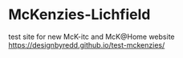 # McKenzies-Lichfield
test site for new McK-itc and McK@Home website
https://designbyredd.github.io/test-mckenzies/
